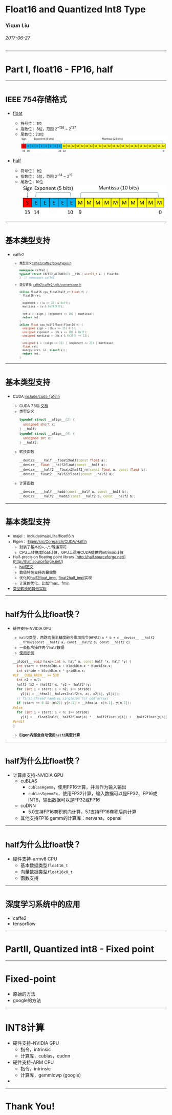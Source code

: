 
<!-- $size: 16:9 -->

# Float16 and Quantized Int8 Type 

### Yiqun Liu
###### 2017-06-27

---

<!-- page_number: true -->

# Part I, float16 - FP16, half

---

# <small>IEEE 754存储格式</small>

- [float](https://zh.wikipedia.org/wiki/%E5%96%AE%E7%B2%BE%E5%BA%A6%E6%B5%AE%E9%BB%9E%E6%95%B8)
  - <small>符号位： 1位
  - 指数位： 8位，范围 $2^{-126}$ ~ $2^{127}$
  - 尾数位：23位</small>
    ![50%](images/float32.jpg)
    
- [half](https://zh.wikipedia.org/wiki/%E5%8D%8A%E7%B2%BE%E5%BA%A6%E6%B5%AE%E7%82%B9%E6%95%B0)
  - <small>符号位： 1位
  - 指数位： 5位，范围 $2^{-14}$ ~ $2^{15}$
  - 尾数位：10位</small>
    ![52%](images/float16.jpg)

[comment]: <> (数值表示范围即指数的范围)
[comment]: <> (float，能表示2^23 * 254 = 2 billion个值)
[comment]: <> (half，只能表示2^10 * 30 = 30720个值)

---

# <small>基本类型支持</small>
- <small>caffe2 
  - <small>类型定义[caffe2/caffe2/core/types.h](https://github.com/caffe2/caffe2/blob/master/caffe2/core/types.h#L53)
    ```cpp
    namespace caffe2 {
    typedef struct CAFFE2_ALIGNED(2) __f16 { uint16_t x; } float16;
    }  // namespace caffe2
    ```
  - 类型转换 [caffe2/caffe2/utils/conversions.h](https://github.com/caffe2/caffe2/blob/master/caffe2/utils/conversions.h#L20)
    ```cpp
    inline float16 cpu_float2half_rn(float f) {
      float16 ret;
      ...
      exponent = ((u >> 23) & 0xff);
      mantissa = (u & 0x7fffff);
      ...
      ret.x = (sign | (exponent << 10) | mantissa);
      return ret;
    }
    inline float cpu_half2float(float16 h) {
      unsigned sign = ((h.x >> 15) & 1);
      unsigned exponent = ((h.x >> 10) & 0x1f);
      unsigned mantissa = ((h.x & 0x3ff) << 13);
	  ...
      unsigned i = ((sign << 31) | (exponent << 23) | mantissa);
      float ret;
      memcpy(&ret, &i, sizeof(i));
      return ret;
    }
    ```
  </small></small>

[comment]: <> (基本类型支持包括：类型定义，类型转换，计算函数。)
[comment]: <> (由于通用CPU硬件不支持half类型，因此CPU上的支持都采用软件模拟的方式，计算也都是通过转换成float操作的，因此效率会比较低下。)
[comment]: <> (总体方法是，使用位操作和移位操作，分别求出符号位、指数、尾数，然后将指数、尾数规范到范围内)
[comment]: <> (对一些特殊值，比如nan、inf等，有特殊的处理)

--- 

# <small>基本类型支持</small>
- <small>CUDA [include/cuda_fp16.h](https://github.com/ptillet/isaac/blob/master/include/external/cuda/cuda_fp16.h)
  - CUDA 7.5后 [文档](http://docs.nvidia.com/cuda/cuda-math-api/group__CUDA__MATH__INTRINSIC__HALF.html#group__CUDA__MATH__INTRINSIC__HALF)
  - 类型定义
    ```cpp
    typedef struct __align__(2) {
      unsigned short x;
    } __half;
    typedef struct __align__(4) {
      unsigned int x;
    } __half2;
    ```
  - 转换函数
    ```cpp
    __device__ __half __float2half(const float a);
    __device__ float __half2float(const __half a);
    __device__ __half2 __floats2half2_rn(const float a, const float b);
    __device__ float2 __half22float2(const __half2 a);
    ```
  - 计算函数
    ```cpp
    __device__ __half __hadd(const __half a, const __half b);
    __device__ __half2 __hadd2(const __half2 a, const __half2 b);
    ```
  </small>

---

# <small>基本类型支持</small>
- <small>majel： include/majel_lite/float16.h
- Eigen： [Eigen/src/Core/arch/CUDA/Half.h](https://bitbucket.org/eigen/eigen/src/dbab66d00651bf050d1426334a39b627abe7216e/Eigen/src/Core/arch/CUDA/Half.h?at=default&fileviewer=file-view-default#Half.h-76) 
  - 封装了基本的+,-,*,/等运算符
  - CPU上转换成float计算，GPU上调用CUDA提供的intrinsic计算
- Half-precision floating point library [http://half.sourceforge.net/](http://half.sourceforge.net/)
  - [half定义](https://github.com/headupinclouds/half/blob/master/include/half.hpp#L915)
  - 数值特性支持的最完整
  - 优化的[half2float_impl](https://github.com/headupinclouds/half/blob/master/include/half.hpp#L610), [float2half_impl](https://github.com/headupinclouds/half/blob/master/include/half.hpp#L420)实现
  - 计算的优化，比如fmax、fmin
- [类型转换的其他实现](https://gist.github.com/rygorous/2156668)
  </small>

[comment]: <> (Eigen比较详细，定义了各种数据类型之间的转换，以及运算符，CPU上转换成float来操作，GPU上调用intrinsic)
[comment]: <> (Half库，CPU功能支持的比较完善，并且做了充分的优化：)
[comment]: <> (1. half2float_impl/float2half_impl，以空间换时间，列举出2018个尾数，通过查表来转换)
[comment]: <> (2. 一些运算操作，比如fmax、fmin，根据half的组成特征，分情况使用位操作和比较操作完成，而不是转换成float来比较)
[comment]: <> (其他实现里面，包括了不同的rounding舍入方法，不同的快速实现版本，包括simd实现，但我认为应该比Half查表的方式慢)

--- 

# <small>half为什么比float快？</small>
- <small>硬件支持-NVIDIA GPU
  - `half2`类型，两路向量半精度融合乘加指令(`HFMA2`) `a * b + c`
    `__device__ __half2 __hfma2(const __half2 a, const __half2 b, const __half2 c)`
  - 一条指令操作两个`half`数据
  - [使用示例](https://github.com/parallel-forall/code-samples/blob/master/posts/mixed-precision/haxpy.cu#L50)
  ```cpp
  __global__ void haxpy(int n, half a, const half *x, half *y) {
    int start = threadIdx.x + blockDim.x * blockIdx.x;
    int stride = blockDim.x * gridDim.x;
  #if __CUDA_ARCH__ >= 530
    int n2 = n/2;
    half2 *x2 = (half2*)x, *y2 = (half2*)y;
    for (int i = start; i < n2; i+= stride) 
      y2[i] = __hfma2(__halves2half2(a, a), x2[i], y2[i]);
    // first thread handles singleton for odd arrays
    if (start == 0 && (n%2)) y[n-1] = __hfma(a, x[n-1], y[n-1]);   
  #else
    for (int i = start; i < n; i+= stride)
      y[i] = __float2half(__half2float(a) * __half2float(x[i]) + __half2float(y[i]));
  #endif
  }
  ```
  - **Eigen内部会自动使用`half2`类型计算**
  </small>

---

# <small>half为什么比float快？</small>
- 计算库支持-NVIDIA GPU
  - cuBLAS
    - `cublasHgemm`，使用FP16计算，并且作为输入输出
    - `cublasSgemmEx`，使用FP32计算，输入数据可以是FP32、FP16或INT8，输出数据可以是FP32或FP16
  - cuDNN
    - 5.0支持FP16卷积前向计算，5.1支持FP16卷积后向计算
  - 其他支持FP16 gemm的计算库：nervana，openai

---

# <small>half为什么比float快？</small>
- 硬件支持-armv8 CPU
  - 基本数据类型`float16_t`
  - 向量数据类型`float16x8_t`
  - 函数支持

---

# <small>深度学习系统中的应用</small>
- caffe2
- tensorflow

---

# PartII, Quantized int8 - Fixed point

---

# Fixed-point
- 原始的方法
- google的方法

---

# INT8计算
- 硬件支持-NVIDIA GPU
	- 指令，intrinsic
	- 计算库，cublas，cudnn
- 硬件支持-ARM CPU
	- 指令，intrinsic
	- 计算库，gemmlowp (google)
- 

---
<!-- prerender: true -->
# Thank You!
